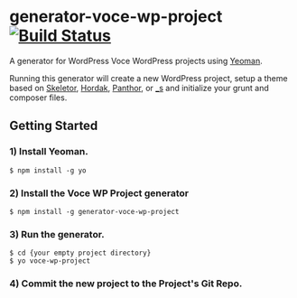 # generator-voce-wp-project [![Build Status](https://secure.travis-ci.org/voceconnect/generator-voce-wp-project.png?branch=master)](https://travis-ci.org/voceconnect/generator-voce-wp-project)

A generator for WordPress Voce WordPress projects using [Yeoman](http://yeoman.io).  

Running this generator will create a new WordPress project, setup a theme based on [Skeletor](https://github.com/voceconnect/skeletor), [Hordak](https://github.com/voceconnect/hordak), [Panthor](https://github.com/voceconnect/panthor), or [_s](https://github.com/automattic/_s) and initialize your grunt and composer files.

## Getting Started

### 1) Install Yeoman.

```
$ npm install -g yo
```

### 2) Install the Voce WP Project generator

```
$ npm install -g generator-voce-wp-project
```

### 3) Run the generator.

```
$ cd {your empty project directory}
$ yo voce-wp-project
```

### 4) Commit the new project to the Project's Git Repo.